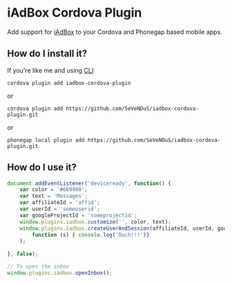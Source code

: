 # iAdBox Cordova Plugin
Add support for [iAdBox](https://www.iadbox.com/) to your Cordova and Phonegap based mobile apps.

## How do I install it? ##

If you're like me and using [CLI](http://cordova.apache.org/):
```
cordova plugin add iadbox-cordova-plugin
```

or

```
cordova plugin add https://github.com/SeVeNDuS/iadbox-cordova-plugin.git
```

or

```
phonegap local plugin add https://github.com/SeVeNDuS/iadbox-cordova-plugin.git
```

## How do I use it? ##

```javascript
document.addEventListener('deviceready', function() {
	var color = '#669900';
	var text = 'Messages';
	var affiliateId = 'affid';
	var userId = 'someuserid';
	var googleProjectId = 'someprojectid';
	window.plugins.iadbox.customize('', color, text);
	window.plugins.iadbox.createUserAndSession(affiliateId, userId, googleProjectId, 	function (s) { console.log('Success') }, 
		function (s) { console.log('Ouch!!!')}
	);
                    
}, false);

// To open the inbox
window.plugins.iadbox.openInbox();

```